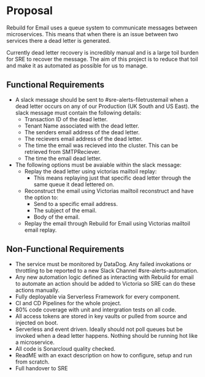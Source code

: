 # Proposal

Rebuild for Email uses a queue system to communicate messages between microservices. This means that when there is an issue between two services there 
a dead letter is generated.

Currently dead letter recovery is incredibly manual and is a large toil burden for SRE to recover the message. The aim of this project
is to reduce that toil and make it as automated as possible for us to manage.

## Functional Requirements

- A slack message should be sent to #sre-alerts-filetrustemail when a dead letter occurs on any of our Production (UK South and US East).
  the slack message must contain the following details:
  - Transaction ID of the dead letter.
  - Tenant Name associated with the dead letter.
  - The senders email address of the dead letter.
  - The recievers email address of the dead letter.
  - The time the email was recieved into the cluster. This can be retrieved from SMTPReciever.
  - The time the email dead letter.
- The following options must be avaiable within the slack message:
   - Replay the dead letter using victorias mailtoil replay:
     - This means replaying just that specific dead letter through the same queue it dead lettered on.
   - Reconstruct the email using Victorias mailtoil reconstruct and have the option to:
     - Send to a specific email address.
     - The subject of the email.
     - Body of the email.
   - Replay the email through Rebuild for Email using Victorias mailtoil email replay.


## Non-Functional Requirements

- The service must be monitored by DataDog. Any failed invokations or throttling to be reported to a new Slack Channel #sre-alerts-automation.
- Any new automation logic defined as interacting with Rebuild for email to automate an action should be added to Victoria so SRE can do these actions manually.
- Fully deployable via Serverless Framework for every component.
- CI and CD Pipelines for the whole project.
- 80% code coverage with unit and intergration tests on all code.
- All access tokens are stored in key vaults or pulled from source and injected on boot. 
- Serverless and event driven. Ideally should not poll queues but be invoked when a dead letter happens. Nothing should be running hot like a microservice.
- All code is Sonarcloud quality checked.
- ReadME with an exact description on how to configure, setup and run from scratch. 
- Full handover to SRE
